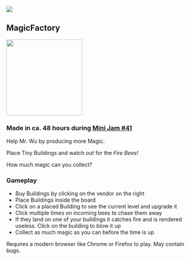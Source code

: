![](./gameplay.png)

## MagicFactory

<a href="https://tgrassl.itch.io/magicfactory">
  <img src="https://i.ibb.co/FgWw7vt/badge-color.png" width="200px">
</a>

### Made in ca. 48 hours during [Mini Jam #41](https://itch.io/jam/mini-jam-41-magic)

Help Mr. Wu by producing more Magic.

Place Tiny Buildings and watch out for the *Fire Bees!*

How much magic can you collect?

### Gameplay

- Buy Buildings by clicking on the vendor on the right
- Place Buildings inside the board
- Click on a placed Building to see the current level and upgrade it
- Click multiple times on incoming bees to chase them away
- If they land on one of your buildings it catches fire and is rendered useless. Click on the building to blow it up
- Collect as much magic as you can before the time is up

Requires a modern browser like Chrome or Firefox to play.
May contain bugs.
